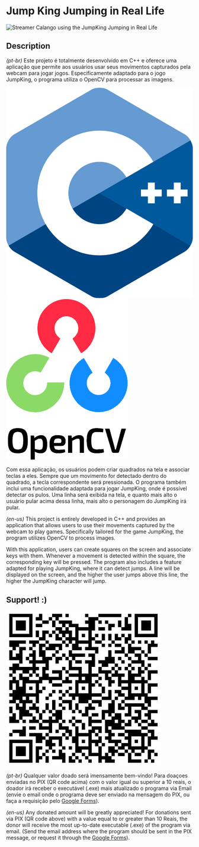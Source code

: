 # Jump King Jumping in Real Life
![Streamer Calango using the JumpKing Jumping in Real Life](Gameplay.gif)

## Description 

*(pt-br)*
Este projeto é totalmente desenvolvido em C++ e oferece uma aplicação que permite aos usuários usar seus movimentos capturados pela webcam para jogar jogos. Especificamente adaptado para o jogo JumpKing, o programa utiliza o OpenCV para processar as imagens.

![C++ logo](C++(logo).png) ![OpenCV logo](OpenCV(logo).png)

Com essa aplicação, os usuários podem criar quadrados na tela e associar teclas a eles. Sempre que um movimento for detectado dentro do quadrado, a tecla correspondente será pressionada. O programa também inclui uma funcionalidade adaptada para jogar JumpKing, onde é possível detectar os pulos. Uma linha será exibida na tela, e quanto mais alto o usuário pular acima dessa linha, mais alto o personagem do JumpKing irá pular.

*(en-us)*
This project is entirely developed in C++ and provides an application that allows users to use their movements captured by the webcam to play games. Specifically tailored for the game JumpKing, the program utilizes OpenCV to process images.

With this application, users can create squares on the screen and associate keys with them. Whenever a movement is detected within the square, the corresponding key will be pressed. The program also includes a feature adapted for playing JumpKing, where it can detect jumps. A line will be displayed on the screen, and the higher the user jumps above this line, the higher the JumpKing character will jump.

## Support! :) 
![Alt text](pix.jpeg)

*(pt-br)*
Qualquer valor doado será imensamente bem-vindo! Para doaçoes enviadas no PIX (QR code acima) com o valor igual ou superior a 10 reais, o doador irá receber o executável (.exe) mais atualizado o programa via Email (envie o email onde o programa deve ser enviado na mensagem do PIX, ou faça a requisição pelo [Google Forms](https://forms.gle/L3V9vTZEpExnqrKb6)).

*(en-us)*
Any donated amount will be greatly appreciated! For donations sent via PIX (QR code above) with a value equal to or greater than 10 Reais, the donor will receive the most up-to-date executable (.exe) of the program via email. (Send the email address where the program should be sent in the PIX message, or request it through the [Google Forms](https://forms.gle/L3V9vTZEpExnqrKb6)).
